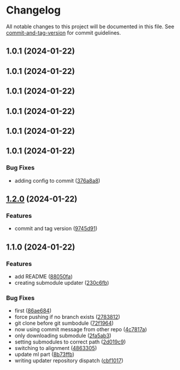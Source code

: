 # Changelog

All notable changes to this project will be documented in this file. See [commit-and-tag-version](https://github.com/absolute-version/commit-and-tag-version) for commit guidelines.

## 1.0.1 (2024-01-22)

## 1.0.1 (2024-01-22)

## 1.0.1 (2024-01-22)

## 1.0.1 (2024-01-22)

## 1.0.1 (2024-01-22)

## 1.0.1 (2024-01-22)


### Bug Fixes

* adding config to commit ([376a8a8](https://github.com/DemyCode/minecraft-copilot/commit/376a8a8a823f76383a24136d3102814cb0490d29))

## [1.2.0](https://github.com-demycode/DemyCode/minecraft-copilot/compare/v1.1.0...v1.2.0) (2024-01-22)


### Features

* commit and tag version ([9745d91](https://github.com-demycode/DemyCode/minecraft-copilot/commit/9745d919266536d6ff539463417f1d6f9dbfe207))

## 1.1.0 (2024-01-22)


### Features

* add README ([88050fa](https://github.com-demycode/DemyCode/minecraft-copilot/commit/88050fab76622bf30574063700ca5841c448ee70))
* creating submodule updater ([230c6fb](https://github.com-demycode/DemyCode/minecraft-copilot/commit/230c6fb4a13d9adde8cdf8bdeeeba9b8c3279ce1))


### Bug Fixes

* first ([86ae684](https://github.com-demycode/DemyCode/minecraft-copilot/commit/86ae6847f98c75634a956a83aba9d06400c82fd0))
* force pushing if no branch exists ([2783812](https://github.com-demycode/DemyCode/minecraft-copilot/commit/2783812a3c773812c4fe37f095045f9e7eeaad60))
* git clone before git sumbodule ([72f1964](https://github.com-demycode/DemyCode/minecraft-copilot/commit/72f1964015f75101a2a3076b1e50d21a4022219d))
* now using commit message from other repo ([4c7817a](https://github.com-demycode/DemyCode/minecraft-copilot/commit/4c7817aa0a80136787f3c9b6a86099ee891b4803))
* only downloading submodule ([2fa5ab3](https://github.com-demycode/DemyCode/minecraft-copilot/commit/2fa5ab3469c0295410d00804f71a937ca856788c))
* setting submodules to correct path ([2d019c9](https://github.com-demycode/DemyCode/minecraft-copilot/commit/2d019c98132bb48fad22ed9066c2b9d7df4bc545))
* switching to alignment ([4863305](https://github.com-demycode/DemyCode/minecraft-copilot/commit/48633051ec4af34bdfc47de12bad122da387895b))
* update ml part ([8b73ffb](https://github.com-demycode/DemyCode/minecraft-copilot/commit/8b73ffbb3e1efc21b1b21012fb84d28acc3e0102))
* writing updater repository dispatch ([cbf1017](https://github.com-demycode/DemyCode/minecraft-copilot/commit/cbf10170e995b805a531401f31b73e38cdc4b08a))
